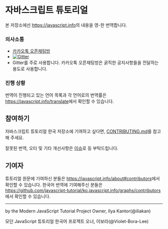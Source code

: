 # 자바스크립트 튜토리얼

본 저장소에선 <https://javascript.info>의 내용을 영-한 번역합니다.

### 의사소통
- [카카오톡 오픈채팅방](https://open.kakao.com/o/gSBnoLab)
- [![Gitter](https://badges.gitter.im/javascript-tutorial/ko.javascript.info.svg)](https://gitter.im/javascript-tutorial/ko.javascript.info?utm_source=badge&utm_medium=badge&utm_campaign=pr-badge)
- Gitter를 주로 사용합니다. 카카오톡 오픈채팅방은 굵직한 공지사항들을 전달하는 용도로 사용합니다. 

### 진행 상황
번역이 진행되고 있는 언어 목록과 각 언어로의 번역률은 <https://javascript.info/translate>에서 확인할 수 있습니다.

## 참여하기
자바스크립트 튜토리얼 한국 저장소에 기여하고 싶다면, [CONTRIBUTING.md](https://github.com/javascript-tutorial/ko.javascript.info/blob/master/CONTRIBUTING.md)를 참고해 주세요.

잘못된 번역, 오타 및 기타 개선사항은 [이슈](https://github.com/javascript-tutorial/ko.javascript.info/issues)로 등 부탁드립니다.

## 기여자
튜토리얼 원문에 기여하신 분들은 <https://javascript.info/about#contributors>에서 확인할 수 있습니다. 한국어 번역에 기여해주신 분들은 <https://github.com/javascript-tutorial/ko.javascript.info/graphs/contributors>에서 확인할 수 있습니다.

---
by the Modern JavaScript Tutorial Project Owner, Ilya Kantor(@iliakan)

모던 JavaScript 튜토리얼 한국어 프로젝트 오너, 이보라(@Violet-Bora-Lee)
